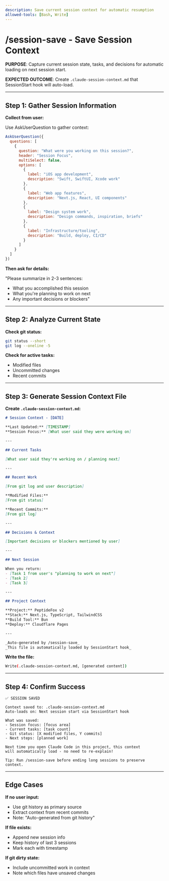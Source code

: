 ```yaml
---
description: Save current session context for automatic resumption
allowed-tools: [Bash, Write]
---
```


# /session-save - Save Session Context

**PURPOSE**: Capture current session state, tasks, and decisions for automatic loading on next session start.

**EXPECTED OUTCOME**: Create `.claude-session-context.md` that SessionStart hook will auto-load.

---

## Step 1: Gather Session Information

**Collect from user:**

Use AskUserQuestion to gather context:

```javascript
AskUserQuestion({
  questions: [
    {
      question: "What were you working on this session?",
      header: "Session Focus",
      multiSelect: false,
      options: [
        {
          label: "iOS app development",
          description: "Swift, SwiftUI, Xcode work"
        },
        {
          label: "Web app features",
          description: "Next.js, React, UI components"
        },
        {
          label: "Design system work",
          description: "Design commands, inspiration, briefs"
        },
        {
          label: "Infrastructure/tooling",
          description: "Build, deploy, CI/CD"
        }
      ]
    }
  ]
})
```

**Then ask for details:**

"Please summarize in 2-3 sentences:
- What you accomplished this session
- What you're planning to work on next
- Any important decisions or blockers"

---

## Step 2: Analyze Current State

**Check git status:**
```bash
git status --short
git log --oneline -5
```

**Check for active tasks:**
- Modified files
- Uncommitted changes
- Recent commits

---

## Step 3: Generate Session Context File

**Create `.claude-session-context.md`:**

```markdown
# Session Context - [DATE]

**Last Updated:** [TIMESTAMP]
**Session Focus:** [What user said they were working on]

---

## Current Tasks

[What user said they're working on / planning next]

---

## Recent Work

[From git log and user description]

**Modified Files:**
[From git status]

**Recent Commits:**
[From git log]

---

## Decisions & Context

[Important decisions or blockers mentioned by user]

---

## Next Session

When you return:
- [Task 1 from user's "planning to work on next"]
- [Task 2]
- [Task 3]

---

## Project Context

**Project:** PeptideFox v2
**Stack:** Next.js, TypeScript, TailwindCSS
**Build Tool:** Bun
**Deploy:** Cloudflare Pages

---

_Auto-generated by /session-save_
_This file is automatically loaded by SessionStart hook_
```

**Write the file:**

```bash
Write(.claude-session-context.md, [generated content])
```

---

## Step 4: Confirm Success

```
✅ SESSION SAVED

Context saved to: .claude-session-context.md
Auto-loads on: Next session start via SessionStart hook

What was saved:
- Session focus: [focus area]
- Current tasks: [task count]
- Git status: [X modified files, Y commits]
- Next steps: [planned work]

Next time you open Claude Code in this project, this context
will automatically load - no need to re-explain!

Tip: Run /session-save before ending long sessions to preserve context.
```

---

## Edge Cases

**If no user input:**
- Use git history as primary source
- Extract context from recent commits
- Note: "Auto-generated from git history"

**If file exists:**
- Append new session info
- Keep history of last 3 sessions
- Mark each with timestamp

**If git dirty state:**
- Include uncommitted work in context
- Note which files have unsaved changes
